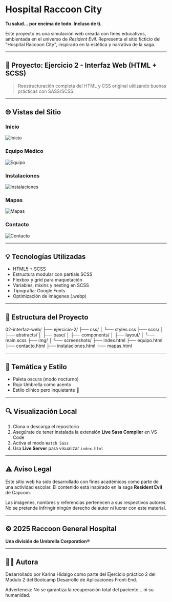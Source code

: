 # Hospital Raccoon City

**Tu salud... por encima de todo. Incluso de ti.**

Este proyecto es una simulación web creada con fines educativos, ambientada en el universo de *Resident Evil*. Representa el sitio ficticio del "Hospital Raccoon City", inspirado en la estética y narrativa de la saga.

---

## 📅 Proyecto: Ejercicio 2 - Interfaz Web (HTML + SCSS)

> Reestructuración completa del HTML y CSS original utilizando buenas prácticas con SASS/SCSS.

---

## 🌐 Vistas del Sitio

### Inicio
![Inicio](img/screenshots/screenshot-inicio.jpeg)

### Equipo Médico
![Equipo](img/screenshots/screenshot-equipo.jpeg)

### Instalaciones
![Instalaciones](img/screenshots/screenshot-instalaciones.jpeg)

### Mapas
![Mapas](img/screenshots/screenshot-mapas.jpeg)

### Contacto
![Contacto](img/screenshots/screenshot-contacto.jpeg)

---

## 💡 Tecnologías Utilizadas

- HTML5 + SCSS
- Estructura modular con partials SCSS
- Flexbox y grid para maquetación
- Variables, mixins y nesting en SCSS
- Tipografía: Google Fonts
- Optimización de imágenes (.webp)

---

## 🔧 Estructura del Proyecto

02-interfaz-web/ ├── ejercicio-2/ ├── css/ │ └── styles.css ├── scss/ │ ├── abstracts/ │ ├── base/ │ ├── components/ │ ├── layout/ │ └── main.scss ├── img/ │ └── screenshots/ ├── index.html ├── equipo.html ├── contacto.html ├── instalaciones.html └── mapas.html

---

## 🎨 Temática y Estilo

- Paleta oscura (modo nocturno)
- Rojo Umbrella como acento
- Estilo clínico pero inquietante 🧐

---

## 🔍 Visualización Local

1. Clona o descarga el repositorio
2. Asegúrate de tener instalada la extensión **Live Sass Compiler** en VS Code
3. Activa el modo `Watch Sass`
4. Usa **Live Server** para visualizar `index.html`

---

## ⚠️ Aviso Legal

Este sitio web ha sido desarrollado con fines académicos como parte de una actividad escolar. El contenido está inspirado en la saga **Resident Evil** de Capcom.

Las imágenes, nombres y referencias pertenecen a sus respectivos autores. No se pretende infringir ningún derecho de autor ni lucrar con este material.

---

## © 2025 Raccoon General Hospital
**Una división de Umbrella Corporation®**


---

## 👩‍💻 Autora
Desarrollado por Karina Hidalgo como parte del Ejercicio práctico 2 del Módulo 2 del Bootcamp Desarrollo de Aplicaciones Front-End.

Advertencia: No se garantiza la recuperación total del paciente... ni su humanidad.

